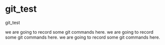 # git_test
git_test

we are going to record some git commands here.
we are going to record some git commands here.
we are going to record some git commands here.